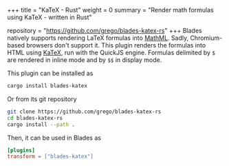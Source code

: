 +++
title = "KaTeX - Rust"
weight = 0
summary = "Render math formulas using KaTeX - written in Rust"

repository = "https://github.com/grego/blades-katex-rs"
+++
Blades natively supports rendering LaTeX formulas into [MathML](https://developer.mozilla.org/docs/Web/MathML).
Sadly, Chromium-based browsers don't support it.
This plugin renders the formulas into HTML using [KaTeX](https://katex.org),
run with the QuickJS engine.
Formulas delimited by `$` are rendered in inline mode and by `$$` in display mode.

This plugin can be installed as
```bash
cargo install blades-katex
```

Or from its git repository
```bash
git clone https://github.com/grego/blades-katex-rs
cd blades-katex-rs
cargo install --path .
```

Then, it can be used in Blades as
```toml
[plugins]
transform = ["blades-katex"]
```
